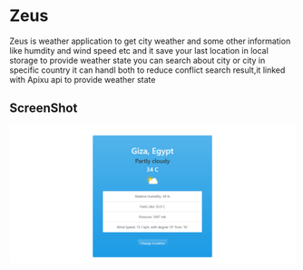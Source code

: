# Zeus
Zeus is weather application to get city weather and some other information like humdity and wind speed etc 
and it save your last location in local storage to provide weather state you can search about city or city in specific country it can handl
both to reduce conflict search result,it linked with Apixu api to provide weather state

## ScreenShot
<img src="Screen/Result.png">
